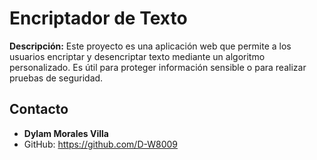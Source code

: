 # Encriptador de Texto

**Descripción:** Este proyecto es una aplicación web que permite a los usuarios encriptar y desencriptar texto mediante un algoritmo personalizado. Es útil para proteger información sensible o para realizar pruebas de seguridad.

## Contacto
- **Dylam Morales Villa**
- GitHub: https://github.com/D-W8009
